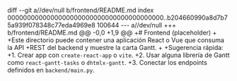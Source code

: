 diff --git a//dev/null b/frontend/README.md
index 0000000000000000000000000000000000000000..b204660990a8d7b75a939f078348c77eda4969e8 100644
--- a//dev/null
+++ b/frontend/README.md
@@ -0,0 +1,9 @@
+# Frontend (placeholder)
+
+Este directorio puede contener una aplicación React o Vue que consuma la API
+REST del backend y muestre la carta Gantt.
+
+Sugerencia rápida:
+1. Crear app con `create-react-app` o `vite`.
+2. Usar alguna librería de Gantt como `react-gantt-tasks` o `dhtmlx-gantt`.
+3. Conectar los endpoints definidos en `backend/main.py`.
